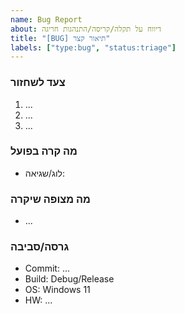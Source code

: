 ```yaml
---
name: Bug Report
about: דיווח על תקלה/קריסה/התנהגות חריגה
title: "[BUG] תיאור קצר"
labels: ["type:bug", "status:triage"]
---
```


### צעד לשחזור
1. ...
2. ...
3. ...

### מה קרה בפועל
- לוג/שגיאה:

### מה מצופה שיקרה
- ...

### גרסה/סביבה
- Commit: ...
- Build: Debug/Release
- OS: Windows 11
- HW: ...
